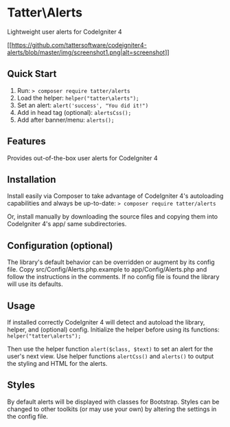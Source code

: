 # Tatter\Alerts
Lightweight user alerts for CodeIgniter 4

[[https://github.com/tattersoftware/codeigniter4-alerts/blob/master/img/screenshot1.png|alt=screenshot]]

## Quick Start

1. Run: `> composer require tatter/alerts`
2. Load the helper: `helper("tatter\alerts");`
2. Set an alert: `alert('success', "You did it!")`
3. Add in head tag (optional): `alertsCss();`
4. Add after banner/menu: `alerts();`

## Features

Provides out-of-the-box user alerts for CodeIgniter 4

## Installation

Install easily via Composer to take advantage of CodeIgniter 4's autoloading capabilities
and always be up-to-date:
`> composer require tatter/alerts`

Or, install manually by downloading the source files and copying them into CodeIgniter 4's
app/ same subdirectories.

## Configuration (optional)

The library's default behavior can be overridden or augment by its config file. Copy
src/Config/Alerts.php.example to app/Config/Alerts.php and follow the instructions in the
comments. If no config file is found the library will use its defaults.

## Usage

If installed correctly CodeIgniter 4 will detect and autoload the library, helper, and
(optional) config. Initialize the helper before using its functions:
`helper("tatter\alerts");`

Then use the helper function `alert($class, $text)` to set an alert for the user's next
view. Use helper functions `alertCss()` and `alerts()` to output the styling and HTML
for the alerts.

## Styles

By default alerts will be displayed with classes for Bootstrap. Styles can be changed
to other toolkits (or may use your own) by altering the settings in the config file.
